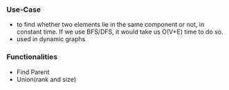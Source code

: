 ### Use-Case
   - to find whether two elements lie in the same component or not, in constant time. If we use BFS/DFS, it would take us O(V+E) time to do so.
   - used in dynamic graphs

### Functionalities
   - Find Parent
   - Union(rank and size)
